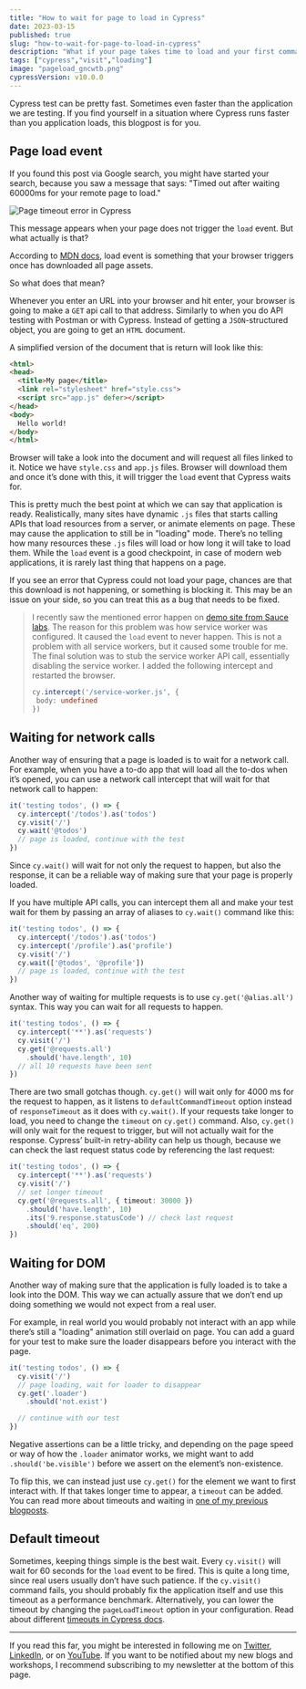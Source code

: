 ```yaml
---
title: "How to wait for page to load in Cypress"
date: 2023-03-15
published: true
slug: "how-to-wait-for-page-to-load-in-cypress"
description: "What if your page takes time to load and your first command fails because of this? In this blogpost I explain how to make sure that your page is fully loaded"
tags: ["cypress","visit","loading"]
image: "pageload_gncwtb.png"
cypressVersion: v10.0.0
---
```

Cypress test can be pretty fast. Sometimes even faster than the application we are testing. If you find yourself in a situation where Cypress runs faster than you application loads, this blogpost is for you. 

## Page load event
If you found this post via Google search, you might have started your search, because you saw a message that says: "Timed out after waiting 60000ms for your remote page to load."

![Page timeout error in Cypress](pageLoadTimeout_error_mxm3ft.png)

This message appears when your page does not trigger the `load` event. But what actually is that?

According to [MDN docs](https://developer.mozilla.org/en-US/docs/Web/API/Window/load_event), load event is something that your browser triggers once has downloaded all page assets.

So what does that mean?

Whenever you enter an URL into your browser and hit enter, your browser is going to make a `GET` api call to that address. Similarly to when you do API testing with Postman or with Cypress. Instead of getting a `JSON`-structured object, you are going to get an `HTML` document.

A simplified version of the document that is return will look like this:
```html
<html>
<head>
  <title>My page</title>
  <link rel="stylesheet" href="style.css">
  <script src="app.js" defer></script>
</head>
<body>
  Hello world!
</body>
</html>
```

Browser will take a look into the document and will request all files linked to it. Notice we have `style.css` and `app.js` files. Browser will download them and once it’s done with this, it will trigger the `load` event that Cypress waits for.

This is pretty much the best point at which we can say that application is ready. Realistically, many sites have dynamic `.js` files that starts calling APIs that load resources from a server, or animate elements on page. These may cause the application to still be in "loading" mode. There’s no telling how many resources these `.js` files will load or how long it will take to load them. While the `load` event is a good checkpoint, in case of modern web applications, it is rarely last thing that happens on a page.

If you see an error that Cypress could not load your page, chances are that this download is not happening, or something is blocking it. This may be an issue on your side, so you can treat this as a bug that needs to be fixed.

>I recently saw the mentioned error happen on [demo site from Sauce labs](https://www.saucedemo.com). The reason for this problem was how service worker was configured. It caused the `load` event to never happen. This is not a problem with all service workers, but it caused some trouble for me. The final solution was to stub the service worker API call, essentially disabling the service worker. I added the following intercept and restarted the browser.
>```ts
>cy.intercept('/service-worker.js', {
>  body: undefined
> })
>```

## Waiting for network calls
Another way of ensuring that a page is loaded is to wait for a network call. For example, when you have a to-do app that will load all the to-dos when it’s opened, you can use a network call intercept that will wait for that network call to happen:

```ts
it('testing todos', () => {
  cy.intercept('/todos').as('todos')
  cy.visit('/')
  cy.wait('@todos')
  // page is loaded, continue with the test
})
```

Since `cy.wait()` will wait for not only the request to happen, but also the response, it can be a reliable way of making sure that your page is properly loaded. 

If you have multiple API calls, you can intercept them all and make your test wait for them by passing an array of aliases to `cy.wait()` command like this:

```ts
it('testing todos', () => {
  cy.intercept('/todos').as('todos')
  cy.intercept('/profile').as('profile')
  cy.visit('/')
  cy.wait(['@todos', '@profile'])
  // page is loaded, continue with the test
})
```

Another way of waiting for multiple requests is to use `cy.get('@alias.all')` syntax. This way you can wait for all requests to happen.
```ts
it('testing todos', () => {
  cy.intercept('**').as('requests')
  cy.visit('/')
  cy.get('@requests.all')
    .should('have.length', 10)
  // all 10 requests have been sent
})
```
There are two small gotchas though. `cy.get()` will wait only for 4000 ms for the request to happen, as it listens to `defaultCommandTimeout` option instead of `responseTimeout` as it does with `cy.wait()`. If your requests take longer to load, you need to change the `timeout` on `cy.get()` command. Also, `cy.get()` will only wait for the request to trigger, but will not actually wait for the response. Cypress’ built-in retry-ability can help us though, because we can check the last request status code by referencing the last request:

```ts
it('testing todos', () => {
  cy.intercept('**').as('requests')
  cy.visit('/')
  // set longer timeout
  cy.get('@requests.all', { timeout: 30000 })
    .should('have.length', 10)
    .its('9.response.statusCode') // check last request
    .should('eq', 200)
})
```

## Waiting for DOM
Another way of making sure that the application is fully loaded is to take a look into the DOM. This way we can actually assure that we don’t end up doing something we would not expect from a real user.

For example, in real world you would probably not interact with an app while there’s still a "loading" animation still overlaid on page. You can add a guard for your test to make sure the loader disappears before you interact with the page.

```ts
it('testing todos', () => {
  cy.visit('/')
  // page loading, wait for loader to disappear
  cy.get('.loader')
    .should('not.exist')

  // continue with our test
})
```

Negative assertions can be a little tricky, and depending on the page speed or way of how the `.loader` animator works, we might want to add `.should('be.visible')` before we assert on the element’s non-existence.

To flip this, we can instead just use `cy.get()` for the element we want to first interact with. If that takes longer time to appear, a `timeout` can be added. You can read more about timeouts and waiting in [one of my previous blogposts](/waiting-in-cypress-and-how-to-avoid-it).

## Default timeout
Sometimes, keeping things simple is the best wait. Every `cy.visit()` will wait for 60 seconds for the `load` event to be fired. This is quite a long time, since real users usually don’t have such patience. If the `cy.visit()` command fails, you should probably fix the application itself and use this timeout as a performance benchmark. Alternatively, you can lower the timeout by changing the `pageLoadTimeout` option in your configuration. Read about different [timeouts in Cypress docs](https://docs.cypress.io/guides/references/configuration#Timeouts).

---

If you read this far, you might be interested in following me on [Twitter](https://twitter.com/filip_hric/), [LinkedIn](http://www.linkedin.com/in/filip-hric), or on [YouTube](https://www.youtube.com/@filip_hric). If you want to be notified about my new blogs and workshops, I recommend subscribing to my newsletter at the bottom of this page.
